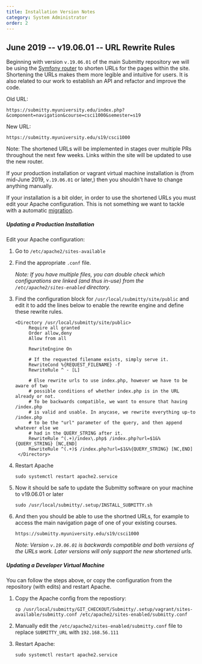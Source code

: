 ```yaml
---
title: Installation Version Notes
category: System Administrator
order: 2
---
```



## June 2019 -- v19.06.01 -- URL Rewrite Rules

Beginning with version `v.19.06.01` of the main Submitty repository we
will be using the [Symfony router](https://symfony.com/) to shorten
URLs for the pages within the site.  Shortening the URLs makes them
more legible and intuitive for users.  It is also related to our work
to establish an API and refactor and improve the code.

Old URL:

```
https://submitty.myuniversity.edu/index.php?&component=navigation&course=csci1000&semester=s19
```

New URL:

```
https://submitty.myuniversity.edu/s19/csci1000
```

Note: The shortened URLs will be implemented in stages over multiple
PRs throughout the next few weeks.  Links within the site will be
updated to use the new router.

If your production installation or vagrant virtual machine
installation is (from mid-June 2019, `v.19.06.01` or later,) then you
shouldn't have to change anything manually.

If your installation is a bit older, in order to use the shortened
URLs you must edit your Apache configuration.  This is not something
we want to tackle with a automatic [migration](../developer/migrations).


##### Updating a Production Installation

Edit your Apache configuration:

1. Go to `/etc/apache2/sites-available`

2. Find the appropriate `.conf` file.

   _Note: If you have multiple files, you can double check which
   configurations are linked (and thus in-use) from the
   `/etc/apache2/sites-enabled` directory._

3. Find the configuration block for `/usr/local/submitty/site/public`
   and edit it to add the lines below to enable the rewrite engine and
   define these rewrite rules.

   ```
   <Directory /usr/local/submitty/site/public>
        Require all granted
        Order allow,deny
        Allow from all

        RewriteEngine On

        # If the requested filename exists, simply serve it.                                             
        RewriteCond %{REQUEST_FILENAME} -f
        RewriteRule ^ - [L]

        # Else rewrite urls to use index.php, however we have to be aware of two                         
        # possible conditions of whether index.php is in the URL already or not.                         
        # To be backwards compatible, we want to ensure that having /index.php                           
        # is valid and usable. In anycase, we rewrite everything up-to /index.php                        
        # to be the "url" parameter of the query, and then append whatever else we                       
        # had in the QUERY_STRING after it.                                                              
        RewriteRule ^(.+)/index\.php$ /index.php?url=$1&%{QUERY_STRING} [NC,END]
        RewriteRule ^(.+)$ /index.php?url=$1&%{QUERY_STRING} [NC,END]
    </Directory>
    ```


4.  Restart Apache

    ```
    sudo systemctl restart apache2.service
    ```


5.  Now it should be safe to update the Submitty software on your
    machine to v19.06.01 or later

    ```
    sudo /usr/local/submitty/.setup/INSTALL_SUBMITTY.sh
    ```


5.  And then you should be able to use the shortned URLs, for example to
    access the main navigation page of one of your existing courses.

    ```
    https://submitty.myuniversity.edu/s19/csci1000
    ```

    _Note: Version `v.19.06.01` is backwards compatible and both versions
    of the URLs work.  Later versions will only support the new
    shortened urls._



##### Updating a Developer Virtual Machine

You can follow the steps above, or copy the configuration from
the repository (with edits) and restart Apache.

1. Copy the Apache config from the repostiory:

   ```
   cp /usr/local/submitty/GIT_CHECKOUT/Submitty/.setup/vagrant/sites-available/submitty.conf /etc/apache2/sites-enabled/submitty.conf 
   ```


2. Manually edit the `/etc/apache2/sites-enabled/submitty.conf` file to replace `SUBMITTY_URL` with  `192.168.56.111`


3. Restart Apache:

   ```
   sudo systemctl restart apache2.service
   ```

